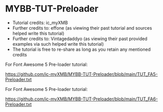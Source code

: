 # MYBB-TUT-Preloader

* Tutorial credits: ic_myXMB 
* Further credits to: effone (as viewing their past tutorial and sources helped write this tutorial)
* Further credits to: Vintagedaddyo (as viewing their past provided examples via such helped write this tutorial)
* The tutorial is free to re-share as long as you retain any mentioned credits

For Font Awesome 5 Pre-loader tutorial:

https://github.com/ic-myXMB/MYBB-TUT-Preloader/blob/main/TUT_FA5-Preloader.txt

For Font Awesome 5 Pre-loader tutorial:

https://github.com/ic-myXMB/MYBB-TUT-Preloader/blob/main/TUT_FA6-Preloader.txt